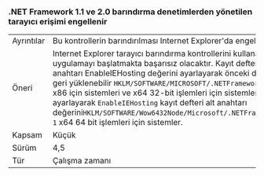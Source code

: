 ### <a name="managed-browser-hosting-controls-from-the-net-framework-11-and-20-are-blocked"></a>.NET Framework 1.1 ve 2.0 barındırma denetimlerden yönetilen tarayıcı erişimi engellenir

|   |   |
|---|---|
|Ayrıntılar|Bu kontrollerin barındırılması Internet Explorer'da engellenir.|
|Öneri|Internet Explorer tarayıcı barındırma kontrollerini kullanan bir uygulamayı başlatmakta başarısız olacaktır. Kayıt defteri alt anahtarı EnableIEHosting değerini ayarlayarak önceki davranış geri yüklenebilir <code>HKLM/SOFTWARE/MICROSOFT/.NETFramework</code> için <code>1</code> x86 için sistemleri ve x64 32-bit işlemleri için sistemleri ve ayarlayarak <code>EnableIEHosting</code> kayıt defteri alt anahtarı değerini<code>HKLM/SOFTWARE/Wow6432Node/Microsoft/.NETFramework</code>için <code>1</code> x64 64 bit işlemleri için sistemler.|
|Kapsam|Küçük|
|Sürüm|4,5|
|Tür|Çalışma zamanı|

